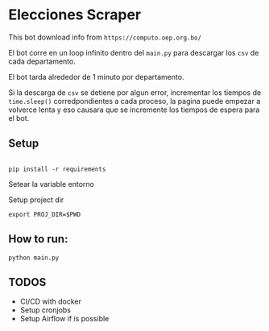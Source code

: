 # Elecciones Scraper

This bot download info from `https://computo.oep.org.bo/`

El bot corre en un loop infinito dentro del `main.py` para descargar los `csv`  de cada departamento.

El bot tarda alrededor de 1 minuto por departamento.

Si la descarga de `csv` se detiene por algun error, incrementar los tiempos de `time.sleep()` corredpondientes a cada proceso, la pagina puede empezar a volverce lenta y eso causara que se incremente los tiempos de espera para el bot.

## Setup

```console

pip install -r requirements

```

Setear la variable entorno

Setup project dir

```
export PROJ_DIR=$PWD

```


## How to run:

```
python main.py
```

## TODOS

* CI/CD with docker
* Setup cronjobs 
* Setup Airflow if is possible